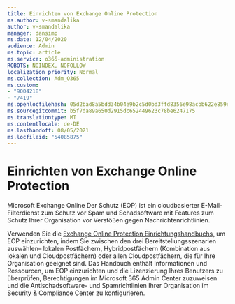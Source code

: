 ```yaml
---
title: Einrichten von Exchange Online Protection
ms.author: v-smandalika
author: v-smandalika
manager: dansimp
ms.date: 12/04/2020
audience: Admin
ms.topic: article
ms.service: o365-administration
ROBOTS: NOINDEX, NOFOLLOW
localization_priority: Normal
ms.collection: Adm_O365
ms.custom:
- "9004218"
- "7419"
ms.openlocfilehash: 05d2bad8a5bdd34b04e9b2c5d0bd3ffd8356e98acbb622e859e2464f09e6222b
ms.sourcegitcommit: b5f7da89a650d2915dc652449623c78be6247175
ms.translationtype: MT
ms.contentlocale: de-DE
ms.lasthandoff: 08/05/2021
ms.locfileid: "54085875"
---
```

# <a name="set-up-exchange-online-protection"></a>Einrichten von Exchange Online Protection

Microsoft Exchange Online Der Schutz (EOP) ist ein cloudbasierter E-Mail-Filterdienst zum Schutz vor Spam und Schadsoftware mit Features zum Schutz Ihrer Organisation vor Verstößen gegen Nachrichtenrichtlinien.

Verwenden Sie die [Exchange Online Protection Einrichtungshandbuchs,](https://go.microsoft.com/fwlink/?linkid=2071067) um EOP einzurichten, indem Sie zwischen den drei Bereitstellungsszenarien auswählen– lokalen Postfächern, Hybridpostfächern (Kombination aus lokalen und Cloudpostfächern) oder allen Cloudpostfächern, die für Ihre Organisation geeignet sind. Das Handbuch enthält Informationen und Ressourcen, um EOP einzurichten und die Lizenzierung Ihres Benutzers zu überprüfen, Berechtigungen im Microsoft 365 Admin Center zuzuweisen und die Antischadsoftware- und Spamrichtlinien Ihrer Organisation im Security & Compliance Center zu konfigurieren.
